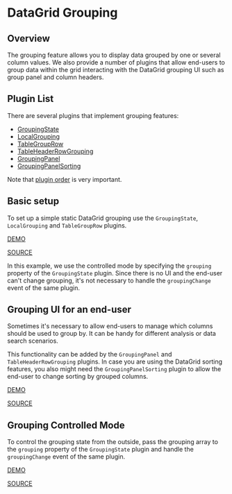 # DataGrid Grouping

## Overview

The grouping feature allows you to display data grouped by one or several
column values. We also provide a number of plugins that allow  end-users to group data within the grid interacting with the DataGrid grouping UI such as group panel and column headers.

## Plugin List

There are several plugins that implement grouping features:
- [GroupingState](../reference/grouping-state.md)
- [LocalGrouping](../reference/local-grouping.md)
- [TableGroupRow](../reference/table-group-row.md)
- [TableHeaderRowGrouping](../reference/table-header-row-grouping.md)
- [GroupingPanel](../reference/grouping-panel.md)
- [GroupingPanelSorting](../reference/grouping-panel-sorting.md)

Note that [plugin order](../README.md#plugin-order) is very important.

## Basic setup

To set up a simple static DataGrid grouping use the `GroupingState`, `LocalGrouping` and `TableGroupRow` plugins.

[DEMO](http://devexpress.github.io/devextreme-reactive/react/datagrid/demos/#/grouping/local-grouping-static)

[SOURCE](https://github.com/DevExpress/devextreme-reactive/tree/master/packages/dx-react-demos/src/bootstrap3/grouping/local-grouping-static.jsx)

In this example, we use the controlled mode by specifying the `grouping` property of the `GroupingState` plugin. Since there is no UI and the end-user can't change grouping, it's not necessary to handle the `groupingChange` event of the same plugin.

## Grouping UI for an end-user

Sometimes it's necessary to allow end-users to manage which columns should be used to group by. It can be handy for different analysis or data search scenarios.

This functionality can be added by the `GroupingPanel` and `TableHeaderRowGrouping` plugins. In case you are using the DataGrid sorting features, you also might need the `GroupingPanelSorting` plugin to allow the end-user to change sorting by grouped columns.

[DEMO](http://devexpress.github.io/devextreme-reactive/react/datagrid/demos/#/grouping/local-grouping-with-ui)

[SOURCE](https://github.com/DevExpress/devextreme-reactive/tree/master/packages/dx-react-demos/src/bootstrap3/grouping/local-grouping-with-ui.jsx)

## Grouping Controlled Mode

To control the grouping state from the outside, pass the grouping array to the `grouping` property of the `GroupingState` plugin and handle the `groupingChange` event of the same plugin.

[DEMO](http://devexpress.github.io/devextreme-reactive/react/datagrid/demos/#/grouping/local-grouping-controlled)

[SOURCE](https://github.com/DevExpress/devextreme-reactive/tree/master/packages/dx-react-demos/src/bootstrap3/grouping/local-grouping-controlled.jsx)

